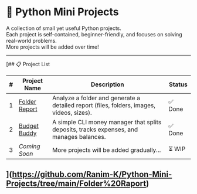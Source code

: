 # 🐍 Python Mini Projects

A collection of small yet useful Python projects.  
Each project is self-contained, beginner-friendly, and focuses on solving real-world problems.  
More projects will be added over time!

---

[## 📋 Project List

| # | Project Name      | Description                                                                 | Status |
|---|-------------------|-----------------------------------------------------------------------------|--------|
| 1 | [Folder Report](#-folder-report) | Analyze a folder and generate a detailed report (files, folders, images, videos, sizes). | ✅ Done |
| 2 | [Budget Buddy](#-budget-buddy)   | A simple CLI money manager that splits deposits, tracks expenses, and manages balances. | ✅ Done |
| 3 | _Coming Soon_     | More projects will be added gradually...                                   | ⏳ WIP |
](https://github.com/Ranim-K/Python-Mini-Projects/tree/main/Folder%20Raport)
---
